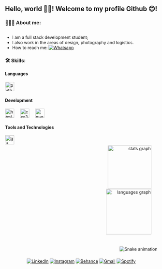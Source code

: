 <h2>Hello, world 👋🏽! Welcome to my profile Github 😊!</h2>



<h3> 👩🏽‍💻 About me:</h3>

##

- I am a full stack development student;
- I also work in the areas of design, photography and logistics.
- How to reach me: <a href="https://whatsapp.com/+5571987129796" target="_blank"><img src="https://img.shields.io/badge/whatsapp-%231ED760.svg?&style=flat-square&logo=whatsapp&logoColor=white" alt="Whatsapp"></a>

###

<h3> 🛠 Skills: </h3>

<h4>Languages</h4>
  <img src="https://cdn.jsdelivr.net/gh/devicons/devicon/icons/python/python-original.svg" height="30" alt="python logo"  />
  <img width="12" />

<h4>Development</h4>
  <img src="https://cdn.jsdelivr.net/gh/devicons/devicon/icons/html5/html5-original.svg" height="30" alt="html5 logo"  />
  <img width="12" />
  <img src="https://cdn.jsdelivr.net/gh/devicons/devicon/icons/css3/css3-original.svg" height="30" alt="css3 logo"  />
  <img width="12" />
    <img src="https://cdn.jsdelivr.net/gh/devicons/devicon/icons/markdown/markdown-original.svg" height="30" alt="markdown logo"  />
  <img width="12" />

<h4>Tools and Technologies</h4>
  <img src="https://cdn.jsdelivr.net/gh/devicons/devicon/icons/git/git-original.svg" height="30" alt="git logo"  />
  <img width="12" />


<div align= right>
  <div style="margin-right: 20px;">
    <img src="https://github-readme-stats.vercel.app/api?username=caianesantos&hide_title=false&hide_rank=false&show_icons=true&include_all_commits=true&count_private=true&disable_animations=false&theme=dracula&locale=en&hide_border=false" height="143.9" alt="stats graph" />
  </div>
  <div align= right>
  <div style= 'margin-right: 20px;'>
    <img src="https://github-readme-stats.vercel.app/api/top-langs?username=caianesantos&locale=en&hide_title=false&layout=compact&card_width=320&langs_count=5&theme=dracula&hide_border=false" height="150" alt="languages graph" />
  </div>
</div>

###

<br clear="both">

<img src="https://raw.githubusercontent.com/caianesantos/caianesantos/output/snake.svg" alt="Snake animation" />

###

<div align="center">
<a href="https://www.linkedin.com/in/caianesantos" target="_blank"><img src="https://img.shields.io/badge/linkedin-%230077B5.svg?&style=flat-square&logo=linkedin&logoColor=white" alt="LinkedIn"></a>
<a href="https://www.instagram.com/kodara.raw" target="_blank"><img src="https://img.shields.io/badge/instagram-%23E4405F.svg?&style=flat-square&logo=instagram&logoColor=white" alt="Instagram"></a>
<a href="https://www.behance.net/caianesantos1" target="_blank"><img src="https://img.shields.io/badge/behance-%231877F2.svg?&style=flat-square&logo=behance&logoColor=white" alt="Behance"></a>
<a href="https://mail.google.com/mail/u/1/#inbox?compose=GTvVlcSDZPQrxgmvXCwZfZPHBJhSsHgwRcvxJfSFrvQZFhNKHrJNKFQZlFnQhshMtpScghLCDVzlc" target="_blank"><img src="https://img.shields.io/badge/gmail-%231ED760.svg?&style=flat-square&logo=gmail&logoColor=white&color=red" alt="Gmail"></a>
<a href="https://open.spotify.com/user/21zq3scahpddozbonmwbsoi6a?si=yEuU0XiDSRarVX2smUCfzA" target="_blank"><img src="https://img.shields.io/badge/spotify-%231ED760.svg?&style=flat-square&logo=spotify&logoColor=white" alt="Spotify"></a>
</div>



